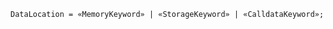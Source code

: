 <!-- This file is generated automatically by infrastructure scripts. Please don't edit by hand. -->

<!-- markdownlint-disable first-line-h1 -->

```{ .ebnf .slang-ebnf #DataLocation }
DataLocation = «MemoryKeyword» | «StorageKeyword» | «CalldataKeyword»;
```
